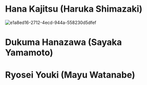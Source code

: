 # Hana Kajitsu (Haruka Shimazaki)
![e1a8ed16-2712-4ecd-944a-558230d5dfef](https://github.com/user-attachments/assets/83c8db42-9cf6-4980-829a-108414a9f163)
# Dukuma Hanazawa (Sayaka Yamamoto)
# Ryosei Youki (Mayu Watanabe)
